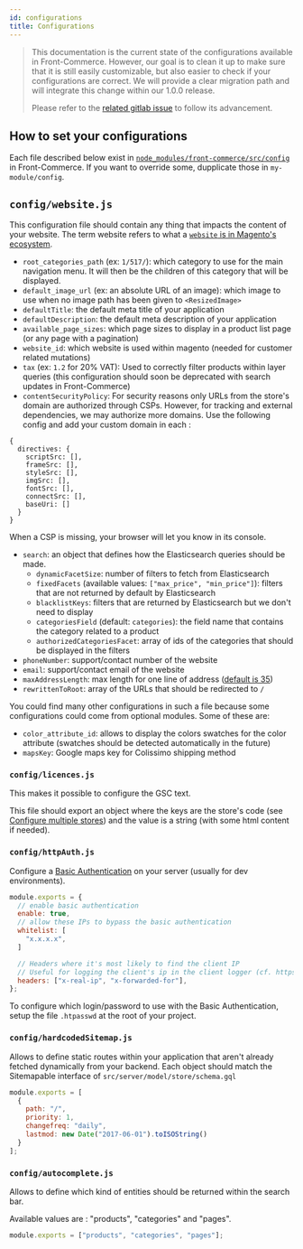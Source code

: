 ```yaml
---
id: configurations
title: Configurations
---
```


<blockquote class="note">
This documentation is the current state of the configurations available in Front-Commerce. However, our goal is to clean it up to make sure that it is still easily customizable, but also easier to check if your configurations are correct. We will provide a clear migration path and will integrate this change within our 1.0.0 release.

Please refer to the [related gitlab issue](https://gitlab.com/front-commerce/front-commerce/issues/106) to follow its advancement.
</blockquote>

## How to set your configurations

Each file described below exist in [`node_modules/front-commerce/src/config`](https://gitlab.com/front-commerce/front-commerce/tree/develop/src/config) in Front-Commerce. If you want to override some, dupplicate those in `my-module/config`.

## `config/website.js`

This configuration file should contain any thing that impacts the content of your website. The term website refers to what a [`website` is in Magento's ecosystem](https://devdocs.magento.com/guides/v2.3/config-guide/multi-site/ms_over.html).

* `root_categories_path` (ex: `1/517/`): which category to use for the main navigation menu. It will then be the children of this category that will be displayed.
* `default_image_url` (ex: an absolute URL of an image): which image to use when no image path has been given to `<ResizedImage>`
* `defaultTitle`: the default meta title of your application
* `defaultDescription`: the default meta description of your application
* `available_page_sizes`: which page sizes to display in a product list page (or any page with a pagination)
* `website_id`: which website is used within magento (needed for customer related mutations)
* `tax` (ex: `1.2` for 20% VAT): Used to correctly filter products within layer queries (this configuration should soon be deprecated with search updates in Front-Commerce)
* `contentSecurityPolicy`: For security reasons only URLs from the store's domain are authorized through CSPs. However, for tracking and external dependencies, we may authorize more domains. Use the following config and add your custom domain in each :
```
{
  directives: {
    scriptSrc: [],
    frameSrc: [],
    styleSrc: [],
    imgSrc: [],
    fontSrc: [],
    connectSrc: [],
    baseUri: []
  }
}
```
  When a CSP is missing, your browser will let you know in its console.
* `search`: an object that defines how the Elasticsearch queries should be made.
  * `dynamicFacetSize`: number of filters to fetch from Elasticsearch
  * `fixedFacets` (available values: `["max_price", "min_price"]`): filters that are not returned by default by Elasticsearch
  * `blacklistKeys`: filters that are returned by Elasticsearch but we don't need to display
  * `categoriesField` (default: `categories`): the field name that contains the category related to a product
  * `authorizedCategoriesFacet`: array of ids of the categories that should be displayed in the filters
* `phoneNumber`: support/contact number of the website
* `email`: support/contact email of the website
* `maxAddressLength`: max length for one line of address ([default is 35](https://webarchive.nationalarchives.gov.uk/+/http://www.cabinetoffice.gov.uk/media/254290/GDS%20Catalogue%20Vol%202.pdf))
* `rewrittenToRoot`: array of the URLs that should be redirected to `/`

You could find many other configurations in such a file because some configurations could come from optional modules. Some of these are:
* `color_attribute_id`: allows to display the colors swatches for the color attribute (swatches should be detected automatically in the future)
* `mapsKey`: Google maps key for Colissimo shipping method

### `config/licences.js`

This makes it possible to configure the GSC text.

This file should export an object where the keys are the store's code (see [Configure multiple stores](/docs/advanced/production-ready/multistore.html)) and the value is a string (with some html content if needed).

### `config/httpAuth.js`

Configure a [Basic Authentication](https://en.wikipedia.org/wiki/Basic_access_authentication) on your server (usually for dev environments).

```js
module.exports = {
  // enable basic authentication
  enable: true,
  // allow these IPs to bypass the basic authentication
  whitelist: [
    "x.x.x.x",
  ]

  // Headers where it's most likely to find the client IP
  // Useful for logging the client's ip in the client logger (cf. https://gitlab.com/front-commerce/front-commerce/issues/23)
  headers: ["x-real-ip", "x-forwarded-for"],
};
```

To configure which login/password to use with the Basic Authentication, setup the file `.htpasswd` at the root of your project.

### `config/hardcodedSitemap.js`

Allows to define static routes within your application that aren't already fetched dynamically from your backend. Each object should match the Sitemapable interface of `src/server/model/store/schema.gql`

```js
module.exports = [
  {
    path: "/",
    priority: 1,
    changefreq: "daily",
    lastmod: new Date("2017-06-01").toISOString()
  }
];
```

### `config/autocomplete.js`

Allows to define which kind of entities should be returned within the search bar.

Available values are : "products", "categories" and "pages".

```js
module.exports = ["products", "categories", "pages"];
```

